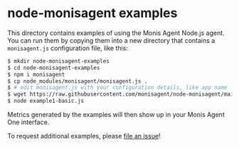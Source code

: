 # node-monisagent examples

This directory contains examples of using the Monis Agent Node.js agent. You can run them by copying them into a new directory that contains a `monisagent.js` configuration file, like this:

```bash
$ mkdir node-monisagent-examples
$ cd node-monisagent-examples
$ npm i monisagent
$ cp node_modules/monisagent/monisagent.js .
$ # edit monisagent.js with your configuration details, like app name
$ wget https://raw.githubusercontent.com/monisagent/node-monisagent/main/examples/api/background-transactions/example1-basic.js
$ node example1-basic.js
```

Metrics generated by the examples will then show up in your Monis Agent One interface.

To request additional examples, please [file an issue](https://github.com/Cryptoking28/monisagent/issues)!
